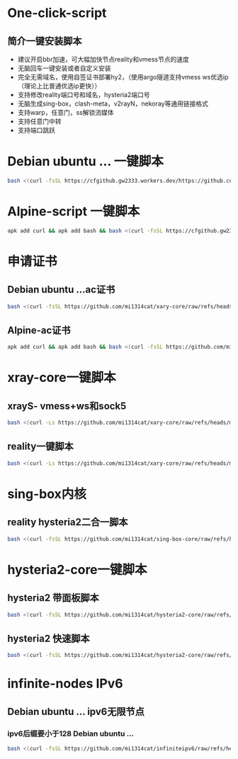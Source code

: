 # One-click-script
## 简介一键安装脚本
- 建议开启bbr加速，可大幅加快节点reality和vmess节点的速度
- 无脑回车一键安装或者自定义安装
- 完全无需域名，使用自签证书部署hy2，（使用argo隧道支持vmess ws优选ip（理论上比普通优选ip更快））
- 支持修改reality端口号和域名，hysteria2端口号
- 无脑生成sing-box，clash-meta，v2rayN，nekoray等通用链接格式
- 支持warp，任意门，ss解锁流媒体
- 支持任意门中转
- 支持端口跳跃
# Debian ubuntu ... 一键脚本
```bash
bash <(curl -fsSL https://cfgithub.gw2333.workers.dev/https://github.com/mi1314cat/sing-box-xary-hysteria2.catmi/raw/refs/heads/main/Ubuntu.sh)
```
# Alpine-script 一键脚本
```bash
apk add curl && apk add bash && bash <(curl -fsSL https://cfgithub.gw2333.workers.dev/https://github.com/mi1314cat/Alpine-script/raw/refs/heads/main/alpine.sh)
```

# 申请证书
## Debian ubuntu ...ac证书
```bash
bash <(curl -fsSL https://github.com/mi1314cat/xary-core/raw/refs/heads/main/acme.sh)
```
## Alpine-ac证书
 ```bash
apk add curl && apk add bash && bash <(curl -fsSL https://github.com/mi1314cat/Alpine-script/raw/refs/heads/main/acme.sh)
```
# xray-core一键脚本
## xrayS- vmess+ws和sock5
```bash
bash <(curl -Ls https://github.com/mi1314cat/xary-core/raw/refs/heads/main/xrayS.sh)
```
## reality一键脚本

```bash
bash <(curl -Ls https://github.com/mi1314cat/xary-core/raw/refs/heads/main/reality_xray.sh)
```
# sing-box内核
## reality hysteria2二合一脚本

```bash
bash <(curl -fsSL https://github.com/mi1314cat/sing-box-core/raw/refs/heads/main/install.sh)
```

# hysteria2-core一键脚本
## hysteria2 带面板脚本
```bash
bash <(curl -fsSL https://github.com/mi1314cat/hysteria2-core/raw/refs/heads/main/hy2-panel.sh)
```
## hysteria2 快速脚本
```bash
bash <(curl -fsSL https://github.com/mi1314cat/hysteria2-core/raw/refs/heads/main/fast-hy2.sh)
```
# infinite-nodes IPv6 
## Debian ubuntu ... ipv6无限节点  
### ipv6后缀要小于128 Debian ubuntu ...
```bash
bash <(curl -fsSL https://github.com/mi1314cat/infiniteipv6/raw/refs/heads/main/infinite-nodes.sh)
```
